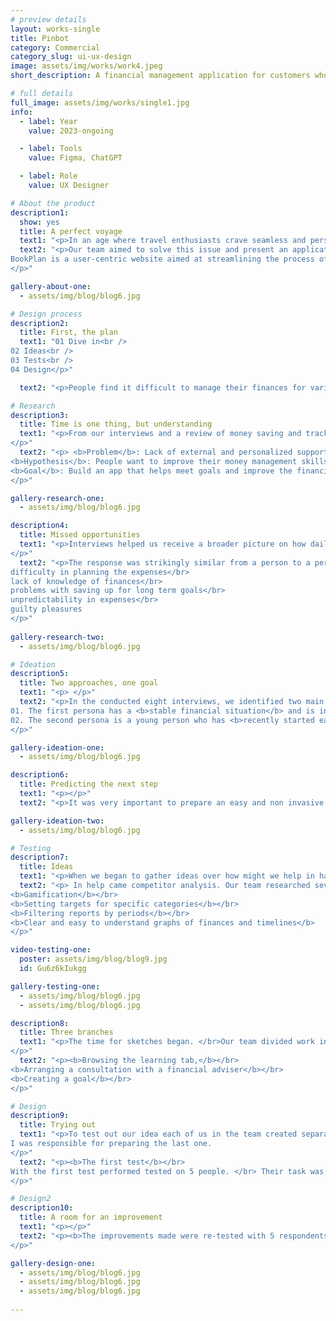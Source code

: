 ```yaml
---
# preview details
layout: works-single
title: Pinbot
category: Commercial
category_slug: ui-ux-design
image: assets/img/works/work4.jpeg
short_description: A financial management application for customers who have difficulty controlling their budget and want to improve it.

# full details
full_image: assets/img/works/single1.jpg
info:
  - label: Year
    value: 2023-ongoing

  - label: Tools
    value: Figma, ChatGPT

  - label: Role
    value: UX Designer

# About the product
description1:
  show: yes
  title: A perfect voyage
  text1: "<p>In an age where travel enthusiasts crave seamless and personalized experiences, the conventional holiday booking process has become overly complex. Juggling multiple websites for individual bookings often leads to a fragmented and time-consuming experience.</p>"
  text2: "<p>Our team aimed to solve this issue and present an application caters to individual preferences and travel aspirations.
BookPlan is a user-centric website aimed at streamlining the process of booking multiple flights and trips simultaneously while offering tailored and customized holiday packages.
</p>"

gallery-about-one:
  - assets/img/blog/blog6.jpg

# Design process
description2:
  title: First, the plan
  text1: "01 Dive in<br />
02 Ideas<br />
03 Tests<br />
04 Design</p>"

  text2: "<p>People find it difficult to manage their finances for various reasons. </br> Many of them arise from the fact that it’s a time-consuming process and pretty monotonous. </br> Not everyone wants to sit down quietly every month and write down all expenses and incomes in an Excel sheet table. </br></p>"

# Research
description3:
  title: Time is one thing, but understanding
  text1: "<p>From our interviews and a review of money saving and tracking applications, we concluded that people don’t know where to get knowledge from when it comes to better understanding of their finances. </br></br> The applications we analyzed didn’t offer user support, nor did they provide education on this topic. </br></br>This led us to form the basis of our hypothesis.
</p>"
  text2: "<p> <b>Problem</b>: Lack of external and personalized support from financial applications</br></br>
<b>Hypothesis</b>: People want to improve their money management skills and understand money management better.</br></br>
<b>Goal</b>: Build an app that helps meet goals and improve the financial management process while educating the user.
</p>"

gallery-research-one:
  - assets/img/blog/blog6.jpg

description4:
  title: Missed opportunities
  text1: "<p>Interviews helped us receive a broader picture on how daily management of finances looks like.</br> Our main goal was to understand what problems were encountered, what influenced the daily choices and what would help us be more content with our budget.
</p>"
  text2: "<p>The response was strikingly similar from a person to a person. </br> Results of the interviews showed that main cause of dissatisfaction were:</br>
difficulty in planning the expenses</br>
lack of knowledge of finances</br>
problems with saving up for long term goals</br>
unpredictability in expenses</br>
guilty pleasures
</p>"
  
gallery-research-two:
  - assets/img/blog/blog6.jpg

# Ideation
description5:
  title: Two approaches, one goal
  text1: "<p> </p>"
  text2: "<p>In the conducted eight interviews, we identified two main personas.</br></br>
01. The first persona has a <b>stable financial situation</b> and is interested in <b>optimizing their budget management.</b></br></br>
02. The second persona is a young person who has <b>recently started earning money and has little financial awareness or discipline</b>. However, they are willing to save money regularly.
</p>"

gallery-ideation-one:
  - assets/img/blog/blog6.jpg

description6:
  title: Predicting the next step
  text1: "<p></p>"
  text2: "<p>It was very important to prepare an easy and non invasive way to encourage the user to try the new solution for balancing his finances.</br></br> In a User Journey Map our team envisaged a path of app download, setup, use and loyalty. We tried to find the points at which something could go wrong and find optimal solutions such as minimising user control and being able to individualize information in terms of user preferences.</p>"

gallery-ideation-two:
  - assets/img/blog/blog6.jpg

# Testing
description7:
  title: Ideas
  text1: "<p>When we began to gather ideas over how might we help in having more control over finances we found many new, interesting ideas that would not only create solutions for the analytics of incomes and expenses in the application but also develop the educational and supportive side of it. </p>"
  text2: "<p> In help came competitor analysis. Our team researched seven applications whose main function was to control and analyze expenses.</br> We identified few the most important and useful ideas which help user stay on track such as: </br></br>
<b>Gamification</b></br>
<b>Setting targets for specific categories</b></br>
<b>Filtering reports by periods</b></br>
<b>Clear and easy to understand graphs of finances and timelines</b>
</p>"

video-testing-one:
  poster: assets/img/blog/blog9.jpg
  id: Gu6z6kIukgg

gallery-testing-one:
  - assets/img/blog/blog6.jpg
  - assets/img/blog/blog6.jpg

description8:
  title: Three branches
  text1: "<p>The time for sketches began. </br>Our team divided work into three key branches of solutions for the user. With that we created the main user flow, including registration, configuration and entry of basic parameters and most importantly, three main paths as means to provide a broad horizon for the user in strengthening his knowledge and control over finances:
</p>"
  text2: "<p><b>Browsing the learning tab,</b></br>
<b>Arranging a consultation with a financial adviser</b></br>
<b>Creating a goal</b></br>
</p>"

# Design
description9:
  title: Trying out
  text1: "<p>To test out our idea each of us in the team created separate wireframes for the three main functionalities: browsing through education tab, making an appointment with financial consultant and creating a goal.</br></br>
I was responsible for preparing the last one.
</p>"
  text2: "<p><b>The first test</b></br>
With the first test performed tested on 5 people. </br> Their task was to:</br></br> <b>1. Make an appointment with a financial consultant</br></br> 2. Browse the knowledge tab and take a quiz </br></br> 3. Create a saving up goal.</b></br></br> During the test many issues emerged that were not clear to the users, they gave us many ideas and solutions. Many of these were duplicated and gave us ideas for improvements.
</p>"

# Design2
description10:
  title: A room for an improvement
  text1: "<p></p>"
  text2: "<p><b>The improvements made were re-tested with 5 respondents. After the second round of testing, we prepared a short list of suggested changes, including the addition of personalised advice and the creation of a new slider when creating a saving target and setting its time.
</p>"

gallery-design-one:
  - assets/img/blog/blog6.jpg
  - assets/img/blog/blog6.jpg
  - assets/img/blog/blog6.jpg
  
---
```

